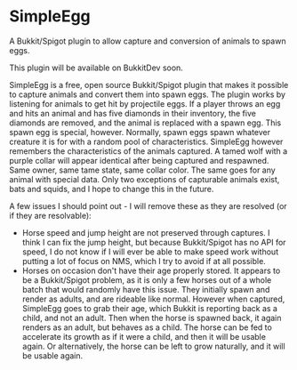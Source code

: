 # SimpleEgg
A Bukkit/Spigot plugin to allow capture and conversion of animals to spawn eggs.

This plugin will be available on BukkitDev soon.

SimpleEgg is a free, open source Bukkit/Spigot plugin that makes it possible to capture animals and convert them into spawn eggs. The plugin works by listening for animals to get hit by projectile eggs. If a player throws an egg and hits an animal and has five diamonds in their inventory, the five diamonds are removed, and the animal is replaced with a spawn egg. This spawn egg is special, however. Normally, spawn eggs spawn whatever creature it is for with a random pool of characteristics. SimpleEgg however remembers the characteristics of the animals captured. A tamed wolf with a purple collar will appear identical after being captured and respawned. Same owner, same tame state, same collar color. The same goes for any animal with special data. Only two exceptions of capturable animals exist, bats and squids, and I hope to change this in the future.

A few issues I should point out - I will remove these as they are resolved (or if they are resolvable):
- Horse speed and jump height are not preserved through captures. I think I can fix the jump height, but because Bukkit/Spigot has no API for speed, I do not know if I will ever be able to make speed work without putting a lot of focus on NMS, which I try to avoid if at all possible.
- Horses on occasion don't have their age properly stored. It appears to be a Bukkit/Spigot problem, as it is only a few horses out of a whole batch that would randomly have this issue. They initially spawn and render as adults, and are rideable like normal. However when captured, SimpleEgg goes to grab their age, which Bukkit is reporting back as a child, and not an adult. Then when the horse is spawned back, it again renders as an adult, but behaves as a child. The horse can be fed to accelerate its growth as if it were a child, and then it will be usable again. Or alternatively, the horse can be left to grow naturally, and it will be usable again.
